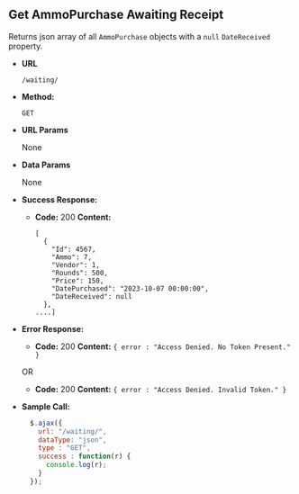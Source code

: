 **Get AmmoPurchase Awaiting Receipt**
----
  Returns json array of all `AmmoPurchase` objects with a `null` `DateReceived` property.

* **URL**

  `/waiting/`

* **Method:**

  `GET`

*  **URL Params**

   None

* **Data Params**

  None

* **Success Response:**

  * **Code:** 200
    **Content:**
    ```
    [
	  {
	    "Id": 4567,
	    "Ammo": 7,
	    "Vendor": 1,
	    "Rounds": 500,
	    "Price": 150,
	    "DatePurchased": "2023-10-07 00:00:00",
	    "DateReceived": null
	  },
    ....]
    ```

* **Error Response:**

  * **Code:** 200
    **Content:** `{ error : "Access Denied. No Token Present." }`

   OR

  * **Code:** 200
      **Content:** `{ error : "Access Denied. Invalid Token." }`

* **Sample Call:**

  ```javascript
    $.ajax({
      url: "/waiting/",
      dataType: "json",
      type : "GET",
      success : function(r) {
        console.log(r);
      }
    });
  ```
